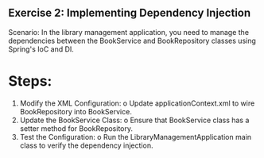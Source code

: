 ## Exercise 2: Implementing Dependency Injection
Scenario: 
In the library management application, you need to manage the dependencies between the BookService and BookRepository classes using Spring's IoC and DI.

# Steps:
1.	Modify the XML Configuration:
o	Update applicationContext.xml to wire BookRepository into BookService.
2.	Update the BookService Class:
o	Ensure that BookService class has a setter method for BookRepository.
3.	Test the Configuration:
o	Run the LibraryManagementApplication main class to verify the dependency injection.
